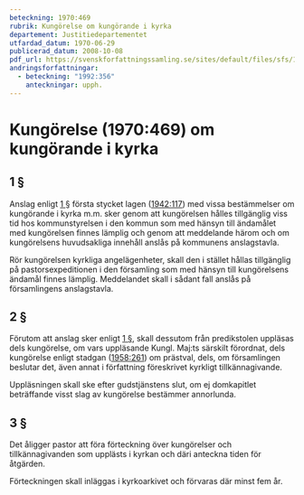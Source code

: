 ```yaml
---
beteckning: 1970:469
rubrik: Kungörelse om kungörande i kyrka
departement: Justitiedepartementet
utfardad_datum: 1970-06-29
publicerad_datum: 2008-10-08
pdf_url: https://svenskforfattningssamling.se/sites/default/files/sfs/1970-06/SFS1970-469.pdf
andringsforfattningar:
  - beteckning: "1992:356"
    anteckningar: upph.
---
```


# Kungörelse (1970:469) om kungörande i kyrka

## 1 §

Anslag enligt [1 §](#1) första stycket lagen ([1942:117](https://selex.se/eli/sfs/1942/117)) med vissa bestämmelser om kungörande i kyrka m.m. sker genom att kungörelsen hålles tillgänglig viss tid hos kommunstyrelsen i den kommun som med hänsyn till ändamålet med kungörelsen finnes lämplig och genom att meddelande härom och om kungörelsens huvudsakliga innehåll anslås på kommunens anslagstavla.

Rör kungörelsen kyrkliga angelägenheter, skall den i stället hållas tillgänglig på pastorsexpeditionen i den församling som med hänsyn till kungörelsens ändamål finnes lämplig. Meddelandet skall i sådant fall anslås på församlingens anslagstavla.

## 2 §

Förutom att anslag sker enligt [1 §](#1), skall dessutom från predikstolen uppläsas dels kungörelse, om vars uppläsande Kungl. Maj:ts särskilt förordnat, dels kungörelse enligt stadgan ([1958:261](https://selex.se/eli/sfs/1958/261)) om prästval, dels, om församlingen beslutar det, även annat i författning föreskrivet kyrkligt tillkännagivande.

Uppläsningen skall ske efter gudstjänstens slut, om ej domkapitlet beträffande visst slag av kungörelse bestämmer annorlunda.

## 3 §

Det åligger pastor att föra förteckning över kungörelser och tillkännagivanden som upplästs i kyrkan och däri anteckna tiden för åtgärden.

Förteckningen skall inläggas i kyrkoarkivet och förvaras där minst fem år.